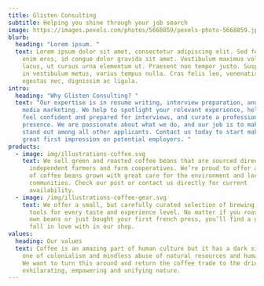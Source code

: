 ```yaml
---
title: Glisten Consulting
subtitle: Helping you shine through your job search
image: https://images.pexels.com/photos/5668859/pexels-photo-5668859.jpeg?auto=compress&cs=tinysrgb&dpr=2&h=750&w=1260
blurb:
  heading: "Lorem ipsum. "
  text: Lorem ipsum dolor sit amet, consectetur adipiscing elit. Sed fermentum
    enim eros, id congue dolor gravida sit amet. Vestibulum maximus volutpat
    lacus, ut cursus urna elementum ut. Praesent non tempor justo. Suspendisse
    in vestibulum metus, varius tempus nulla. Cras felis leo, venenatis non
    egestas nec, dignissim ac ligula.
intro:
  heading: "Why Glisten Consulting? "
  text: "Our expertise is in resume writing, interview preparation, and social
    media marketing. We help to spotlight your relevant experience, help you
    feel confident and prepared for interviews, and curate a professional online
    presence. We are passionate about what we do, and our job is to make you
    stand out among all other applicants. Contact us today to start making a
    great first impression on potential employers. "
products:
  - image: img/illustrations-coffee.svg
    text: We sell green and roasted coffee beans that are sourced directly from
      independent farmers and farm cooperatives. We’re proud to offer a variety
      of coffee beans grown with great care for the environment and local
      communities. Check our post or contact us directly for current
      availability.
  - image: /img/illustrations-coffee-gear.svg
    text: We offer a small, but carefully curated selection of brewing gear and
      tools for every taste and experience level. No matter if you roast your
      own beans or just bought your first french press, you’ll find a gadget to
      fall in love with in our shop.
values:
  heading: Our values
  text: Coffee is an amazing part of human culture but it has a dark side too –
    one of colonialism and mindless abuse of natural resources and human lives.
    We want to turn this around and return the coffee trade to the drink’s
    exhilarating, empowering and unifying nature.
---
```

